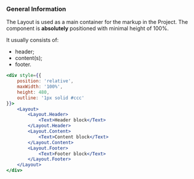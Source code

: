 ### General Information

The Layout is used as a main container for the markup in the Project. The component is **absolutely** positioned with 
minimal height of 100%.

It usually consists of:
* header;
* content(s);
* footer.

```jsx harmony
<div style={{
    position: 'relative',
    maxWidth: '100%',
    height: 480,
    outline: '1px solid #ccc'
}}>
    <Layout>
        <Layout.Header>
            <Text>Header block</Text>
        </Layout.Header>
        <Layout.Content>
            <Text>Content block</Text>
        </Layout.Content>
        <Layout.Footer>
            <Text>Footer block</Text>
        </Layout.Footer>
    </Layout>
</div>
```